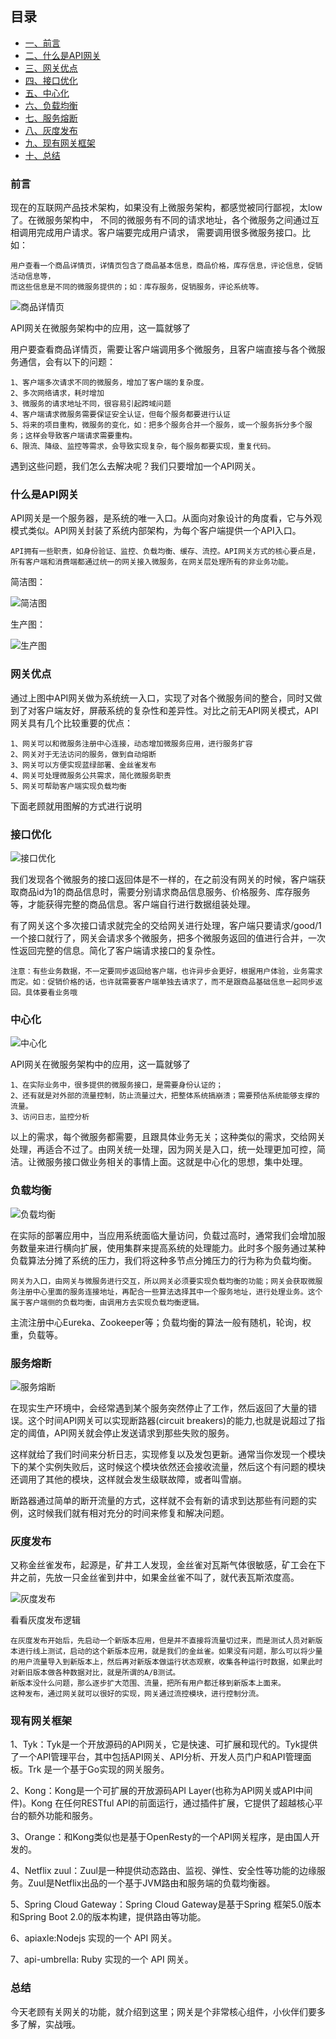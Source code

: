 ## 目录

- [一、前言](#前言)
- [二、什么是API网关](#什么是API网关)
- [三、网关优点](#网关优点)
- [四、接口优化](#接口优化)
- [五、中心化](#中心化)
- [六、负载均衡](#负载均衡)
- [七、服务熔断](#服务熔断)
- [八、灰度发布](#灰度发布)
- [九、现有网关框架](#现有网关框架)
- [十、总结](#总结)


### 前言

现在的互联网产品技术架构，如果没有上微服务架构，都感觉被同行鄙视，太low了。在微服务架构中，
不同的微服务有不同的请求地址，各个微服务之间通过互相调用完成用户请求。客户端要完成用户请求，
需要调用很多微服务接口。比如：

    用户查看一个商品详情页，详情页包含了商品基本信息，商品价格，库存信息，评论信息，促销活动信息等，
    而这些信息是不同的微服务提供的；如：库存服务，促销服务，评论系统等。

![商品详情页](http://p3.pstatp.com/large/pgc-image/99e5880e38bd435eaf31766606f85c84)

API网关在微服务架构中的应用，这一篇就够了

用户要查看商品详情页，需要让客户端调用多个微服务，且客户端直接与各个微服务通信，会有以下的问题：

    1、客户端多次请求不同的微服务，增加了客户端的复杂度。
    2、多次网络请求，耗时增加
    3、微服务的请求地址不同，很容易引起跨域问题
    4、客户端请求微服务需要保证安全认证，但每个服务都要进行认证
    5、将来的项目重构，微服务的变化，如：把多个服务合并一个服务，或一个服务拆分多个服务；这样会导致客户端请求需要重构。
    6、限流、降级、监控等需求，会导致实现复杂，每个服务都要实现，重复代码。

遇到这些问题，我们怎么去解决呢？我们只要增加一个API网关。

### 什么是API网关

API网关是一个服务器，是系统的唯一入口。从面向对象设计的角度看，它与外观模式类似。API网关封装了系统内部架构，为每个客户端提供一个API入口。

    API拥有一些职责，如身份验证、监控、负载均衡、缓存、流控。API网关方式的核心要点是，所有客户端和消费端都通过统一的网关接入微服务，在网关层处理所有的非业务功能。

简洁图：

![简洁图](http://p1.pstatp.com/large/pgc-image/c9e26a00b77b45a6aa07fed0f62e90fd)

生产图：

![生产图](http://p1.pstatp.com/large/pgc-image/bd6e0a3d01064a1c9b99571aec600596)

### 网关优点

通过上图中API网关做为系统统一入口，实现了对各个微服务间的整合，同时又做到了对客户端友好，屏蔽系统的复杂性和差异性。对比之前无API网关模式，API网关具有几个比较重要的优点：

    1、网关可以和微服务注册中心连接，动态增加微服务应用，进行服务扩容
    2、网关对于无法访问的服务，做到自动熔断
    3、网关可以方便实现蓝绿部署、金丝雀发布
    4、网关可处理微服务公共需求，简化微服务职责
    5、网关可帮助客户端实现负载均衡

下面老顾就用图解的方式进行说明

### 接口优化

![接口优化](http://p1.pstatp.com/large/pgc-image/6eb2523c20ce43b5b023af938ddc9450)

我们发现各个微服务的接口返回体是不一样的，在之前没有网关的时候，客户端获取商品id为1的商品信息时，需要分别请求商品信息服务、价格服务、库存服务等，才能获得完整的商品信息。客户端自行进行数据组装处理。

有了网关这个多次接口请求就完全的交给网关进行处理，客户端只要请求/good/1一个接口就行了，网关会请求多个微服务，把多个微服务返回的值进行合并，一次性返回完整的信息。简化了客户端请求接口的复杂性。

    注意：有些业务数据，不一定要同步返回给客户端，也许异步会更好，根据用户体验，业务需求而定。如：促销价格的话，也许就需要客户端单独去请求了，而不是跟商品基础信息一起同步返回。具体要看业务哦

### 中心化

![中心化](http://p3.pstatp.com/large/pgc-image/9eee33c5ce49453e921e2dd127dfed81)

API网关在微服务架构中的应用，这一篇就够了

    1、在实际业务中，很多提供的微服务接口，是需要身份认证的；
    2、还有就是对外部的流量控制，防止流量过大，把整体系统搞崩溃；需要预估系统能够支撑的流量。
    3、访问日志，监控分析

以上的需求，每个微服务都需要，且跟具体业务无关；这种类似的需求，交给网关处理，再适合不过了。由网关统一处理，因为网关是入口，统一处理更加可控，简洁。让微服务接口做业务相关的事情上面。这就是中心化的思想，集中处理。

### 负载均衡
![负载均衡](http://p1.pstatp.com/large/pgc-image/bc9ad68903d74520beb5ae0b80c5eb7c)

在实际的部署应用中，当应用系统面临大量访问，负载过高时，通常我们会增加服务数量来进行横向扩展，使用集群来提高系统的处理能力。此时多个服务通过某种负载算法分摊了系统的压力，我们将这种多节点分摊压力的行为称为负载均衡。

    网关为入口，由网关与微服务进行交互，所以网关必须要实现负载均衡的功能；网关会获取微服务注册中心里面的服务连接地址，再配合一些算法选择其中一个服务地址，进行处理业务。这个属于客户端侧的负载均衡，由调用方去实现负载均衡逻辑。

主流注册中心Eureka、Zookeeper等；负载均衡的算法一般有随机，轮询，权重，负载等。

### 服务熔断
![服务熔断](http://p9.pstatp.com/large/pgc-image/18bca2f8daa34e48a611126746feed60)

在现实生产环境中，会经常遇到某个服务突然停止了工作，然后返回了大量的错误。这个时间API网关可以实现断路器(circuit breakers)的能力,也就是说超过了指定的阈值，API网关就会停止发送请求到那些失败的服务。

这样就给了我们时间来分析日志，实现修复以及发包更新。通常当你发现一个模块下的某个实例失败后，这时候这个模块依然还会接收流量，然后这个有问题的模块还调用了其他的模块，这样就会发生级联故障，或者叫雪崩。

断路器通过简单的断开流量的方式，这样就不会有新的请求到达那些有问题的实例，这时候我们就有相对充分的时间来修复和解决问题。

### 灰度发布

又称金丝雀发布，起源是，矿井工人发现，金丝雀对瓦斯气体很敏感，矿工会在下井之前，先放一只金丝雀到井中，如果金丝雀不叫了，就代表瓦斯浓度高。

![灰度发布](http://p1.pstatp.com/large/pgc-image/4d404d21d76149788f8acf7769449452)

看看灰度发布逻辑

    在灰度发布开始后，先启动一个新版本应用，但是并不直接将流量切过来，而是测试人员对新版本进行线上测试，启动的这个新版本应用，就是我们的金丝雀。如果没有问题，那么可以将少量的用户流量导入到新版本上，然后再对新版本做运行状态观察，收集各种运行时数据，如果此时对新旧版本做各种数据对比，就是所谓的A/B测试。
    新版本没什么问题，那么逐步扩大范围、流量，把所有用户都迁移到新版本上面来。
    这种发布，通过网关就可以很好的实现，网关通过流控模块，进行控制分流。

### 现有网关框架

1、Tyk：Tyk是一个开放源码的API网关，它是快速、可扩展和现代的。Tyk提供了一个API管理平台，其中包括API网关、API分析、开发人员门户和API管理面板。Trk 是一个基于Go实现的网关服务。

2、Kong：Kong是一个可扩展的开放源码API Layer(也称为API网关或API中间件)。Kong 在任何RESTful API的前面运行，通过插件扩展，它提供了超越核心平台的额外功能和服务。

3、Orange：和Kong类似也是基于OpenResty的一个API网关程序，是由国人开发的。

4、Netflix zuul：Zuul是一种提供动态路由、监视、弹性、安全性等功能的边缘服务。Zuul是Netflix出品的一个基于JVM路由和服务端的负载均衡器。

5、Spring Cloud Gateway：Spring Cloud Gateway是基于Spring 框架5.0版本和Spring Boot 2.0的版本构建，提供路由等功能。

6、apiaxle:Nodejs 实现的一个 API 网关。

7、api-umbrella: Ruby 实现的一个 API 网关。

### 总结

今天老顾有关网关的功能，就介绍到这里；网关是个非常核心组件，小伙伴们要多多了解，实战哦。

